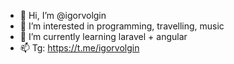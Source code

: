 - 👋 Hi, I’m @igorvolgin
- 👀 I’m interested in programming, travelling, music
- 🌱 I’m currently learning laravel + angular
- 📫 Tg: https://t.me/igorvolgin

